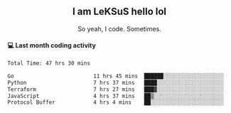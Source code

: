 <h2 align="center">I am LeKSuS hello lol</h2>
<p align="center">So yeah, I code. Sometimes.</p>

#### :computer: Last month coding activity
<!--START_SECTION:waka-->

```txt
Total Time: 47 hrs 30 mins

Go                         11 hrs 45 mins  ██████░░░░░░░░░░░░░░░░░░░   23.94 %
Python                     7 hrs 37 mins   ████░░░░░░░░░░░░░░░░░░░░░   15.54 %
Terraform                  7 hrs 27 mins   ███▓░░░░░░░░░░░░░░░░░░░░░   15.18 %
JavaScript                 4 hrs 37 mins   ██▒░░░░░░░░░░░░░░░░░░░░░░   09.43 %
Protocol Buffer            4 hrs 4 mins    ██░░░░░░░░░░░░░░░░░░░░░░░   08.29 %
```

<!--END_SECTION:waka-->
